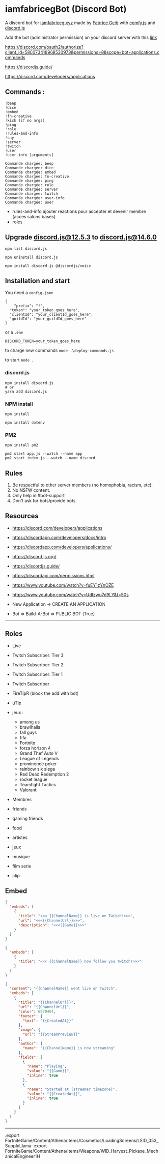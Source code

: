 # iamfabricegBot (Discord Bot)

A discord bot for [iamfabriceg.xyz](https://iamfabriceg.xyz) made by [Fabrice Geib](https://fabricegeib.com) with [comfy.js](https://github.com/instafluff/ComfyJS) and [discord.js](https://discord.js.org/#/)

Add the bot (administrator permission) on your discord server with this [link](https://discord.com/api/oauth2/authorize?client_id=580073418968530973&permissions=8&scope=bot)

https://discord.com/oauth2/authorize?client_id=580073418968530973&permissions=8&scope=bot+applications.commands

https://discordjs.guide/

https://discord.com/developers/applications

## Commands :

```
!beep
!dice
!embed
!fn-creative
!kick (if no args)
!ping
!role
!rules-and-info
!say
!server
!twitch
!user
!user-info [arguments]
```

```
Commande chargée: beep
Commande chargée: dice
Commande chargée: embed
Commande chargée: fn-creative
Commande chargée: ping
Commande chargée: role
Commande chargée: server
Commande chargée: twitch
Commande chargée: user-info
Commande chargée: user
```

- rules-and-info ajouter reactions pour accepter et devenir membre (acces salons bases)
- roles

## Upgrade discord.js@12.5.3 to discord.js@14.6.0

```
npm list discord.js

npm uninstall discord.js

npm install discord.js @discordjs/voice
```

## Installation and start

You need a `config.json`

```
{
	"prefix": "!",
  "token": "your_token_goes_here",
  "clientId": "your_clientId_goes_here",
  "guildId": "your_guildId_goes_here"
}
```

or a `.env`

```
DISCORD_TOKEN=your_token_goes_here
```

to charge new commands `node .\deploy-commands.js`

to start `node .`

### discord.js

```
npm install discord.js
# or
yarn add discord.js
```

### NPM install

```
npm install

npm install dotenv
```

### PM2

```
npm install pm2

pm2 start app.js --watch --name app
pm2 start index.js --watch --name discord
```

## Rules

1. Be respectful to other server members (no homophobia, racism, etc).
2. No NSFW content.
3. Only help in #bot-support
4. Don't ask for bots/provide bots.

## Resources

- https://discord.com/developers/applications
- https://discordapp.com/developers/docs/intro
- https://discordapp.com/developers/applications/

- https://discord.js.org/
- https://discordjs.guide/
- https://discordapi.com/permissions.html
- https://www.youtube.com/watch?v=fuEY1zYnOZE
- https://www.youtube.com/watch?v=UdIzwu7d9LY&t=50s

- New Application => CREATE AN APPLICATION
- Bot => Build-A-Bot => PUBLIC BOT (True)

<!-- https://skidip.team -->

---

## Roles

- Live

- Twitch Subscriber: Tier 3
- Twitch Subscriber: Tier 2
- Twitch Subscriber: Tier 1
- Twitch Subscriber

- FireTipR (block the add with bot)
- uTip

- jeux :

  - among us
  - brawlhalla
  - fall guys
  - fifa
  - Fortnite
  - forza horizon 4
  - Grand Thef Auto V
  - League of Legends
  - prominence poker
  - rainbow six siege
  - Red Dead Redemption 2
  - rocket league
  - Teamfight Tactics
  - Valorant

- Membres
- friends
- gaming friends

- food
- artistes
- jeux
- musique
- film serie

- clip

## Embed

```json
{
  "embeds": [
    {
      "title": "<<< {{ChannelName}} is live on Twitch!>>>",
      "url": "<<<{{ChannelUrl}}>>>",
      "description": "<<<{{Game}}>>>"
    }
  ]
}
```

```json
{
  "embeds": [
    {
      "title": "<<< {{ChannelName}} now follow you Twitch!>>>"
    }
  ]
}
```

```json
{
  "content": "{{ChannelName}} went live on Twitch",
  "embeds": [
    {
      "title": "{{ChannelUrl}}",
      "url": "{{ChannelUrl}}",
      "color": 6570404,
      "footer": {
        "text": "{{CreatedAt}}"
      },
      "image": {
        "url": "{{StreamPreview}}"
      },
      "author": {
        "name": "{{ChannelName}} is now streaming"
      },
      "fields": [
        {
          "name": "Playing",
          "value": "{{Game}}",
          "inline": true
        },
        {
          "name": "Started at (streamer timezone)",
          "value": "{{CreatedAt}}",
          "inline": true
        }
      ]
    }
  ]
}
```

---

.export FortniteGame/Content/Athena/Items/Cosmetics/LoadingScreens/LSID_053_SupplyLlama
.export FortniteGame/Content/Athena/Items/Weapons/WID_Harvest_Pickaxe_MechanicalEngineer1H
